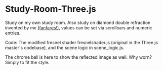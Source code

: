 # Study-Room-Three.js
Study on my own study room.
Also study on diamond double refraction invented by me [(fanfares!)](https://freesound.org/embed/sound/iframe/350428/simple/large/), values can be set via scrollbars and numeric entries.

Code:
The modified fresnel shader fresnelshader.js (original in the Three.js master's codebase), and the scene logic in scene_logic.js.

The chrome ball is here to show the reflected image as well. Why worn? Simply to fit the style.
